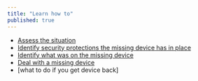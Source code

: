 ```yaml
---
title: "Learn how to"
published: true
---
```

- [Assess the situation](en/topics/practice-1-emergencies/3-seized-devices/3-1-learn.md)
- [Identify security protections the missing device has in place](en/topics/practice-1-emergencies/3-seized-devices/3-2-learn.md)
- [Identify what was on the missing device](en/topics/practice-1-emergencies/3-seized-devices/3-3-learn.md)
- [Deal with a missing device](en/topics/practice-1-emergencies/3-seized-devices/3-4-learn.md)
- [what to do if you get device back]

